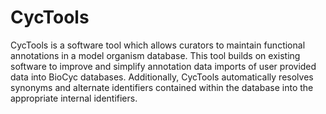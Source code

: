 CycTools
========
CycTools is a software tool which allows curators to maintain functional annotations in a model organism database. This tool builds on existing software to improve and simplify annotation data imports of user provided data into BioCyc databases. Additionally, CycTools automatically resolves synonyms and alternate identifiers contained within the database into the appropriate internal identifiers.
